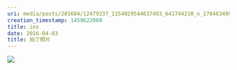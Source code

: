 ```yaml
---
uri: media/posts/201604/12479237_1154029544637403_641744210_n_17846349931118597.jpg
creation_timestamp: 1459622060
title: ins
date: 2016-04-03
title: 拍了照片
---
```


![](media/posts/201604/12479237_1154029544637403_641744210_n_17846349931118597.jpg)

